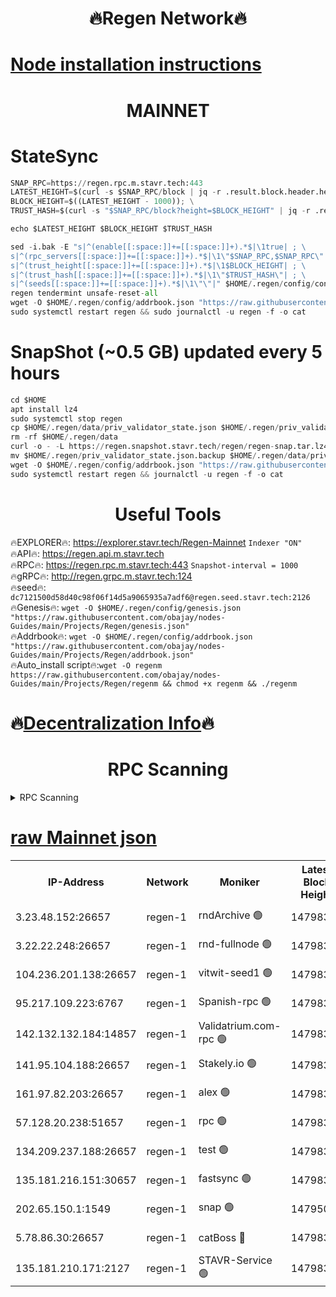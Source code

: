 <h1 align="center"> 🔥Regen Network🔥</h1>

[Node installation instructions](https://github.com/obajay/nodes-Guides/tree/main/Projects/Regen)
=
<h1 align="center"> MAINNET</h1>

# StateSync
```python
SNAP_RPC=https://regen.rpc.m.stavr.tech:443
LATEST_HEIGHT=$(curl -s $SNAP_RPC/block | jq -r .result.block.header.height); \
BLOCK_HEIGHT=$((LATEST_HEIGHT - 1000)); \
TRUST_HASH=$(curl -s "$SNAP_RPC/block?height=$BLOCK_HEIGHT" | jq -r .result.block_id.hash)

echo $LATEST_HEIGHT $BLOCK_HEIGHT $TRUST_HASH

sed -i.bak -E "s|^(enable[[:space:]]+=[[:space:]]+).*$|\1true| ; \
s|^(rpc_servers[[:space:]]+=[[:space:]]+).*$|\1\"$SNAP_RPC,$SNAP_RPC\"| ; \
s|^(trust_height[[:space:]]+=[[:space:]]+).*$|\1$BLOCK_HEIGHT| ; \
s|^(trust_hash[[:space:]]+=[[:space:]]+).*$|\1\"$TRUST_HASH\"| ; \
s|^(seeds[[:space:]]+=[[:space:]]+).*$|\1\"\"|" $HOME/.regen/config/config.toml
regen tendermint unsafe-reset-all
wget -O $HOME/.regen/config/addrbook.json "https://raw.githubusercontent.com/obajay/nodes-Guides/main/Projects/Regen/addrbook.json"
sudo systemctl restart regen && sudo journalctl -u regen -f -o cat
```
# SnapShot (~0.5 GB) updated every 5 hours
```python
cd $HOME
apt install lz4
sudo systemctl stop regen
cp $HOME/.regen/data/priv_validator_state.json $HOME/.regen/priv_validator_state.json.backup
rm -rf $HOME/.regen/data
curl -o - -L https://regen.snapshot.stavr.tech/regen/regen-snap.tar.lz4 | lz4 -c -d - | tar -x -C $HOME/.regen --strip-components 2
mv $HOME/.regen/priv_validator_state.json.backup $HOME/.regen/data/priv_validator_state.json
wget -O $HOME/.regen/config/addrbook.json "https://raw.githubusercontent.com/obajay/nodes-Guides/main/Projects/Regen/addrbook.json"
sudo systemctl restart regen && journalctl -u regen -f -o cat
```

 <h1 align="center"> Useful Tools</h1>

🔥EXPLORER🔥:     https://explorer.stavr.tech/Regen-Mainnet        `Indexer "ON"` \
🔥API🔥:          https://regen.api.m.stavr.tech \
🔥RPC🔥:          https://regen.rpc.m.stavr.tech:443              `Snapshot-interval = 1000` \
🔥gRPC🔥:         http://regen.grpc.m.stavr.tech:124 \
🔥seed🔥:      `dc7121500d58d40c98f06f14d5a9065935a7adf6@regen.seed.stavr.tech:2126` \
🔥Genesis🔥:   `wget -O $HOME/.regen/config/genesis.json "https://raw.githubusercontent.com/obajay/nodes-Guides/main/Projects/Regen/genesis.json"` \
🔥Addrbook🔥:  `wget -O $HOME/.regen/config/addrbook.json "https://raw.githubusercontent.com/obajay/nodes-Guides/main/Projects/Regen/addrbook.json"` \
🔥Auto_install script🔥:`wget -O regenm https://raw.githubusercontent.com/obajay/nodes-Guides/main/Projects/Regen/regenm && chmod +x regenm && ./regenm`

🔥[Decentralization Info](https://github.com/obajay/StateSync-snapshots/tree/main/Projects/Regen/Decentralization)🔥
=
<h1 align="center"> RPC Scanning</h1>

<details>
<summary>RPC Scanning</summary>

<h2 align="center"> We scan nodes in real time every 4 hours. And we provide the final result of RPC endpoints.
We cannot influence the operation of these nodes in any way. </h2>


```python
If Voting Power is higher than 0 --> then the Node is a validator of the network and may be subject to attack and be a potential threat to the chain.
```
```python
We marked such validators with a red symbol
```

</details>

[raw Mainnet json](https://rpc-check.regenm.stavr.tech/regenm/rpc-regenm-result.json)
=


<table><tr><th>IP-Address</th><th>Network</th><th>Moniker</th><th>Latest Block Height</th><th>Earliest Block Height</th><th>Catching Up</th><th>Tx Index</th><th>Voting Power</th><th>Scan Time</th></tr><tr><td>3.23.48.152:26657</td><td>regen-1</td><td>rndArchive 🟢</td><td>14798320</td><td>1</td><td>False</td><td>on</td><td>0</td><td>2024-02-21T18:44:50.560793553UTC</td></tr><tr><td>3.22.22.248:26657</td><td>regen-1</td><td>rnd-fullnode 🟢</td><td>14798320</td><td>4134001</td><td>False</td><td>on</td><td>0</td><td>2024-02-21T18:44:47.844165446UTC</td></tr><tr><td>104.236.201.138:26657</td><td>regen-1</td><td>vitwit-seed1 🟢</td><td>14798315</td><td>8943001</td><td>False</td><td>on</td><td>0</td><td>2024-02-21T18:44:20.062204986UTC</td></tr><tr><td>95.217.109.223:6767</td><td>regen-1</td><td>Spanish-rpc 🟢</td><td>14798324</td><td>10068001</td><td>False</td><td>on</td><td>0</td><td>2024-02-21T18:45:08.540447914UTC</td></tr><tr><td>142.132.132.184:14857</td><td>regen-1</td><td>Validatrium.com-rpc 🟢</td><td>14798324</td><td>11175001</td><td>False</td><td>on</td><td>0</td><td>2024-02-21T18:45:10.889128229UTC</td></tr><tr><td>141.95.104.188:26657</td><td>regen-1</td><td>Stakely.io 🟢</td><td>14798318</td><td>13442501</td><td>False</td><td>on</td><td>0</td><td>2024-02-21T18:44:36.824186600UTC</td></tr><tr><td>161.97.82.203:26657</td><td>regen-1</td><td>alex 🟢</td><td>14798322</td><td>13992001</td><td>False</td><td>on</td><td>0</td><td>2024-02-21T18:44:57.671155453UTC</td></tr><tr><td>57.128.20.238:51657</td><td>regen-1</td><td>rpc 🟢</td><td>14798323</td><td>13992001</td><td>False</td><td>on</td><td>0</td><td>2024-02-21T18:45:04.066528232UTC</td></tr><tr><td>134.209.237.188:26657</td><td>regen-1</td><td>test 🟢</td><td>14798326</td><td>13992001</td><td>False</td><td>on</td><td>0</td><td>2024-02-21T18:45:21.610810907UTC</td></tr><tr><td>135.181.216.151:30657</td><td>regen-1</td><td>fastsync 🟢</td><td>14798322</td><td>14457001</td><td>False</td><td>off</td><td>0</td><td>2024-02-21T18:44:57.339209561UTC</td></tr><tr><td>202.65.150.1:1549</td><td>regen-1</td><td>snap 🟢</td><td>14795049</td><td>14794240</td><td>False</td><td>on</td><td>0</td><td>2024-02-21T18:45:56.751271194UTC</td></tr><tr><td>5.78.86.30:26657</td><td>regen-1</td><td>catBoss 🔴</td><td>14798327</td><td>14797001</td><td>False</td><td>on</td><td>9100537553</td><td>2024-02-21T18:45:30.822938793UTC</td></tr><tr><td>135.181.210.171:2127</td><td>regen-1</td><td>STAVR-Service 🟢</td><td>14798328</td><td>14797001</td><td>False</td><td>on</td><td>0</td><td>2024-02-21T18:45:35.367000468UTC</td></tr></table>